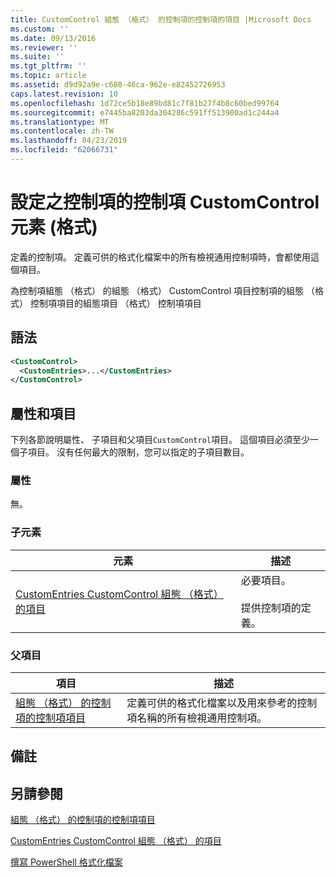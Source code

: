 ```yaml
---
title: CustomControl 組態 （格式） 的控制項的控制項的項目 |Microsoft Docs
ms.custom: ''
ms.date: 09/13/2016
ms.reviewer: ''
ms.suite: ''
ms.tgt_pltfrm: ''
ms.topic: article
ms.assetid: d9d92a9e-c680-46ca-962e-e82452726953
caps.latest.revision: 10
ms.openlocfilehash: 1d72ce5b18e89bd81c7f81b27f4b8c60bed99764
ms.sourcegitcommit: e7445ba8203da304286c591ff513900ad1c244a4
ms.translationtype: MT
ms.contentlocale: zh-TW
ms.lasthandoff: 04/23/2019
ms.locfileid: "62066731"
---
```

# <a name="customcontrol-element-for-control-for-controls-for-configuration-format"></a>設定之控制項的控制項 CustomControl 元素 (格式)

定義的控制項。 定義可供的格式化檔案中的所有檢視通用控制項時，會都使用這個項目。

為控制項組態 （格式） 的組態 （格式） CustomControl 項目控制項的組態 （格式） 控制項項目的組態項目 （格式） 控制項項目

## <a name="syntax"></a>語法

```xml
<CustomControl>
  <CustomEntries>...</CustomEntries>
</CustomControl>
```

## <a name="attributes-and-elements"></a>屬性和項目

下列各節說明屬性、 子項目和父項目`CustomControl`項目。 這個項目必須至少一個子項目。 沒有任何最大的限制，您可以指定的子項目數目。

### <a name="attributes"></a>屬性

無。

### <a name="child-elements"></a>子元素

|元素|描述|
|-------------|-----------------|
|[CustomEntries CustomControl 組態 （格式） 的項目](./customentries-element-for-customcontrol-for-controls-for-configuration-format.md)|必要項目。<br /><br /> 提供控制項的定義。|

### <a name="parent-elements"></a>父項目

|項目|描述|
|-------------|-----------------|
|[組態 （格式） 的控制項的控制項項目](./control-element-for-controls-for-configuration-format.md)|定義可供的格式化檔案以及用來參考的控制項名稱的所有檢視通用控制項。|

## <a name="remarks"></a>備註

## <a name="see-also"></a>另請參閱

[組態 （格式） 的控制項的控制項項目](./control-element-for-controls-for-configuration-format.md)

[CustomEntries CustomControl 組態 （格式） 的項目](./customentries-element-for-customcontrol-for-controls-for-configuration-format.md)

[撰寫 PowerShell 格式化檔案](./writing-a-powershell-formatting-file.md)
